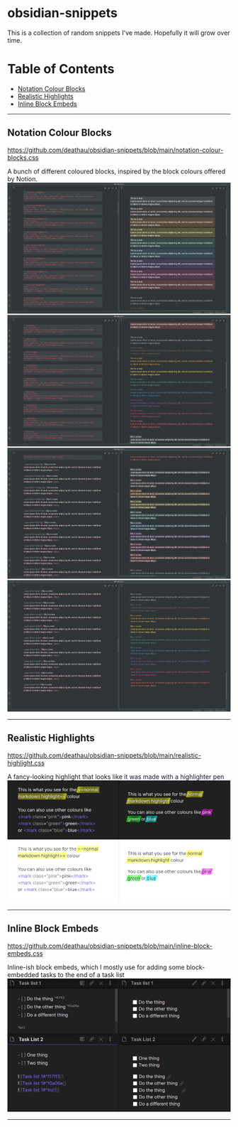 # obsidian-snippets
This is a collection of random snippets I've made. Hopefully it will grow over time.

# Table of Contents
- [Notation Colour Blocks](#notation-colour-blocks)
- [Realistic Highlights](#realistic-highlights)
- [Inline Block Embeds](#inline-block-embeds)

---

## Notation Colour Blocks
<https://github.com/deathau/obsidian-snippets/blob/main/notation-colour-blocks.css>

A bunch of different coloured blocks, inspired by the block colours offered by Notion.
![](./images/notation-colour-blocks-1.png)
![](./images/notation-colour-blocks-2.png)
![](./images/notation-colour-blocks-3.png)
![](./images/notation-colour-blocks-4.png)

---

## Realistic Highlights
<https://github.com/deathau/obsidian-snippets/blob/main/realistic-highlight.css>

A fancy-looking highlight that looks like it was made with a highlighter pen
![](./images/realistic-highlights.png)

---

## Inline Block Embeds
<https://github.com/deathau/obsidian-snippets/blob/main/inline-block-embeds.css>

Inline-ish block embeds, which I mostly use for adding some block-embedded tasks to the end of a task list
![](./images/inline-block-embeds.png)

---

